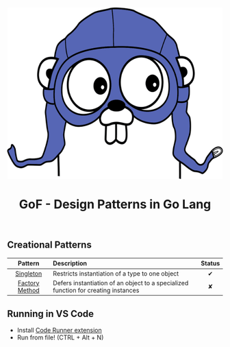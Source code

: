 <p align="center">
  <img src="./gopher.png" height="400">
  <h1 align="center">
    GoF - Design Patterns in Go Lang
  </h1>
  <br/>
</p>

## Creational Patterns

| Pattern | Description | Status |
|:-------:|:----------- |:------:|
| [Singleton](/creational/singleton/singleton.go) | Restricts instantiation of a type to one object | ✔ |
| [Factory Method](/creational/factory.md) | Defers instantiation of an object to a specialized function for creating instances | ✘ |

## Running in VS Code

- Install [Code Runner extension](https://marketplace.visualstudio.com/items?itemName=formulahendry.code-runner)   
- Run from file! (CTRL + Alt + N)